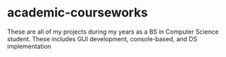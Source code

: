 # academic-courseworks
These are all of my projects during my years as a BS in Computer Science student. These includes GUI development, console-based, and DS implementation
